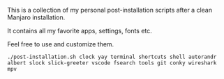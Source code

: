 This is a collection of my personal post-installation scripts after a clean Manjaro installation.

It contains all my favorite apps, settings, fonts etc.

Feel free to use and customize them.

```
./post-installation.sh clock yay terminal shortcuts shell autorandr albert slock slick-greeter vscode fsearch tools git conky wireshark mpv
```
